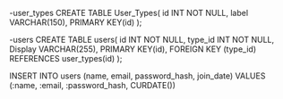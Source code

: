 
-user_types
  CREATE TABLE User_Types(
    id INT NOT NULL,
    label VARCHAR(150),
    PRIMARY KEY(id)
  );

-users
  CREATE TABLE users(
    id INT NOT NULL,
    type_id INT NOT NULL,
    Display VARCHAR(255),
    PRIMARY KEY(id),
    FOREIGN KEY (type_id) REFERENCES user_types(id)
  );

  INSERT INTO  users (name, email, password_hash, join_date) VALUES (:name, :email, :password_hash, CURDATE())
